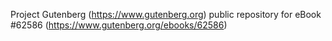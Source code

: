 Project Gutenberg (https://www.gutenberg.org) public repository for eBook #62586 (https://www.gutenberg.org/ebooks/62586)

